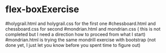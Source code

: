 # flex-boxExercise
#holygrail.html and holygrail.css for the first one 
#chessboard.html and chessboard.css for second 
#mondrian.html and mondrian.css ( this is not completed but I need a direction how to proceed from what I start)
#mondrian.html is trying the same mondrill exercise with bootstrap (not done yet, I just let you know before you spent time to figure out)
